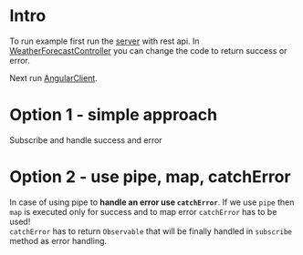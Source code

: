 # Intro

To run example first run the [server](./RESTapiServer) with rest api. In [WeatherForecastController](./RESTapiServer/RESTapiServer/WeatherForecast.cs) you can change the code to return success or error.   

Next run [AngularClient](./AngularClient).   

# Option 1 - simple approach

Subscribe and handle success and error

# Option 2 - use pipe, map, catchError

In case of using pipe to **handle an error use ```catchError```**. If we use ```pipe``` then ```map``` is executed only for success and to map error ```catchError``` has to be used!   
```catchError``` has to return ```Observable``` that will be finally handled in ```subscribe``` method as error handling.